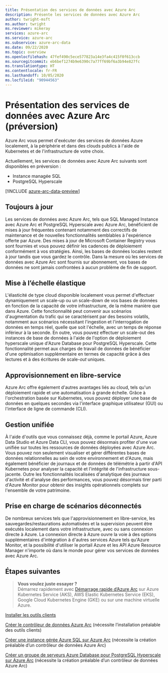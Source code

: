 ```yaml
---
title: Présentation des services de données avec Azure Arc
description: Présente les services de données avec Azure Arc
author: twright-msft
ms.author: twright
ms.reviewer: mikeray
services: azure-arc
ms.service: azure-arc
ms.subservice: azure-arc-data
ms.date: 09/22/2020
ms.topic: overview
ms.openlocfilehash: 47fef490c5ece577823a14e3fa4c415f0f613ccb
ms.sourcegitcommit: eb6bef1274b9e6390c7a77ff69bf6a3b94e827fc
ms.translationtype: HT
ms.contentlocale: fr-FR
ms.lasthandoff: 10/05/2020
ms.locfileid: "90944563"
---
```

# <a name="what-are-azure-arc-enabled-data-services-preview"></a>Présentation des services de données avec Azure Arc (préversion)

Azure Arc vous permet d'exécuter des services de données Azure localement, à la périphérie et dans des clouds publics à l'aide de Kubernetes et de l'infrastructure de votre choix.

Actuellement, les services de données avec Azure Arc suivants sont disponibles en préversion :

- Instance managée SQL
- PostgreSQL Hyperscale

[!INCLUDE [azure-arc-data-preview](../../../includes/azure-arc-data-preview.md)]

## <a name="always-current"></a>Toujours à jour

Les services de données avec Azure Arc, tels que SQL Managed Instance avec Azure Arc et PostgreSQL Hyperscale avec Azure Arc, bénéficient de mises à jour fréquentes contenant notamment des correctifs de maintenance et de nouvelles fonctionnalités semblables à l'expérience offerte par Azure. Des mises à jour de Microsoft Container Registry vous sont fournies et vous pouvez définir les cadences de déploiement conformément à vos stratégies. Ainsi, les bases de données locales restent à jour tandis que vous gardez le contrôle. Dans la mesure où les services de données avec Azure Arc sont fournis sur abonnement, vos bases de données ne sont jamais confrontées à aucun problème de fin de support.

## <a name="elastic-scale"></a>Mise à l’échelle élastique

L'élasticité de type cloud disponible localement vous permet d'effectuer dynamiquement un scale-up ou un scale-down de vos bases de données en fonction de la capacité de votre infrastructure, de la même manière que dans Azure. Cette fonctionnalité peut convenir aux scénarios d'augmentation du trafic qui se caractérisent par des besoins volatils, notamment aux scénarios nécessitant l'ingestion et l'interrogation de données en temps réel, quelle que soit l'échelle, avec un temps de réponse inférieur à la seconde. En outre, vous pouvez effectuer un scale-out des instances de base de données à l'aide de l'option de déploiement hyperscale unique d'Azure Database pour PostgreSQL Hyperscale. Cette fonctionnalité permet aux charges de travail de données de bénéficier d'une optimisation supplémentaire en termes de capacité grâce à des lectures et à des écritures de scale-*out* uniques.

## <a name="self-service-provisioning"></a>Approvisionnement en libre-service

Azure Arc offre également d'autres avantages liés au cloud, tels qu'un déploiement rapide et une automatisation à grande échelle. Grâce à l'orchestration basée sur Kubernetes, vous pouvez déployer une base de données en quelques secondes via l'interface graphique utilisateur (GUI) ou l'interface de ligne de commande (CLI).

## <a name="unified-management"></a>Gestion unifiée

À l'aide d'outils que vous connaissez déjà, comme le portail Azure, Azure Data Studio et Azure Data CLI, vous pouvez désormais profiter d'une vue unifiée sur toutes les ressources de données déployées avec Azure Arc. Vous pouvez non seulement visualiser et gérer différentes bases de données relationnelles au sein de votre environnement et d'Azure, mais également bénéficier de journaux et de données de télémétrie à partir d'API Kubernetes pour analyser la capacité et l'intégrité de l'infrastructure sous-jacente. Outre les fonctionnalités localisées d'analytique des journaux d'activité et d'analyse des performances, vous pouvez désormais tirer parti d'Azure Monitor pour obtenir des insights opérationnels complets sur l'ensemble de votre patrimoine.

## <a name="disconnected-scenario-support"></a>Prise en charge de scénarios déconnectés

De nombreux services tels que l'approvisionnement en libre-service, les sauvegardes/restaurations automatisées et la supervision peuvent être exécutés localement dans votre infrastructure, avec ou sans connexion directe à Azure. La connexion directe à Azure ouvre la voie à des options supplémentaires d'intégration à d'autres services Azure tels qu'Azure Monitor, et la possibilité d'utiliser le portail Azure et les API Azure Resource Manager n'importe où dans le monde pour gérer vos services de données avec Azure Arc.

## <a name="next-steps"></a>Étapes suivantes

> **Vous voulez juste essayer ?**  
> Démarrez rapidement avec [Démarrage rapide d’Azure Arc](https://github.com/microsoft/azure_arc#azure-arc-enabled-data-services) sur Azure Kubernetes Service (AKS), AWS Elastic Kubernetes Service (EKS), Google Cloud Kubernetes Engine (GKE) ou sur une machine virtuelle Azure.

[Installer les outils clients](install-client-tools.md)

[Créer le contrôleur de données Azure Arc](create-data-controller.md) (nécessite l’installation préalable des outils clients)

[Créer une instance gérée Azure SQL sur Azure Arc](create-sql-managed-instance.md) (nécessite la création préalable d’un contrôleur de données Azure Arc)

[Créer un groupe de serveurs Azure Database pour PostgreSQL Hyperscale sur Azure Arc](create-postgresql-hyperscale-server-group.md) (nécessite la création préalable d’un contrôleur de données Azure Arc)
